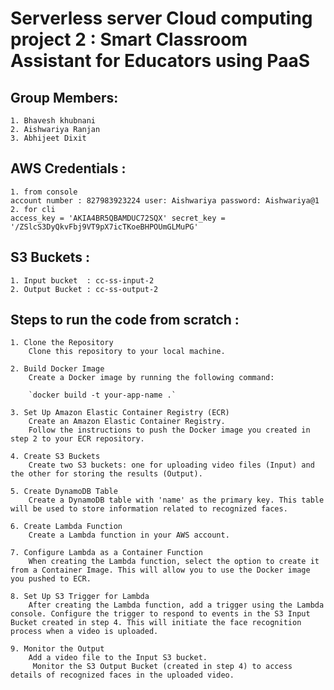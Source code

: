 #  Serverless server Cloud computing project 2 : Smart Classroom Assistant for Educators using PaaS

## Group Members:
    1. Bhavesh khubnani
    2. Aishwariya Ranjan
    3. Abhijeet Dixit

## AWS Credentials :
    1. from console 
    account number : 827983923224 user: Aishwariya password: Aishwariya@1
    2. for cli 
    access_key = 'AKIA4BR5QBAMDUC72SQX' secret_key = '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'

## S3 Buckets : 
    1. Input bucket  : cc-ss-input-2
    2. Output Bucket : cc-ss-output-2

## Steps to run the code from scratch :

    1. Clone the Repository
        Clone this repository to your local machine.

    2. Build Docker Image
        Create a Docker image by running the following command:

        `docker build -t your-app-name .`
    
    3. Set Up Amazon Elastic Container Registry (ECR)
        Create an Amazon Elastic Container Registry.
        Follow the instructions to push the Docker image you created in step 2 to your ECR repository.

    4. Create S3 Buckets
        Create two S3 buckets: one for uploading video files (Input) and the other for storing the results (Output).

    5. Create DynamoDB Table
        Create a DynamoDB table with 'name' as the primary key. This table will be used to store information related to recognized faces.
    
    6. Create Lambda Function
        Create a Lambda function in your AWS account.
        
    7. Configure Lambda as a Container Function
        When creating the Lambda function, select the option to create it from a Container Image. This will allow you to use the Docker image you pushed to ECR.
    
    8. Set Up S3 Trigger for Lambda
        After creating the Lambda function, add a trigger using the Lambda console. Configure the trigger to respond to events in the S3 Input Bucket created in step 4. This will initiate the face recognition process when a video is uploaded.
    
    9. Monitor the Output
        Add a video file to the Input S3 bucket.
         Monitor the S3 Output Bucket (created in step 4) to access details of recognized faces in the uploaded video.
